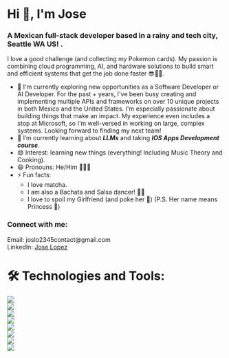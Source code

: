 <h1 align="left">Hi 👋, I'm Jose</h1>
<h3 align="left">A Mexican full-stack developer based in a rainy and tech city, Seattle WA US! .</h3>

I love a good challenge (and collecting my Pokemon cards). My passion is combining cloud programming, AI, and hardware solutions to build smart and efficient systems that get the job done faster 😎🤖🦾.

- 🔭 I'm currently exploring new opportunities as a Software Developer or AI Developer. For the past + years, I've been busy creating and implementing multiple APIs and frameworks on over 10 unique projects in both Mexico and the United States.
  I'm especially passionate about building things that make an impact. My experience even includes a stop at Microsoft, so I'm well-versed in working on large, complex systems. Looking forward to finding my next team!
- 🌱 I’m currently learning about ***LLMs*** and taking ***IOS Apps Development course***.
- 😄 Interest: learning new things (everything! Including Music Theory and Cooking).
- 😄 Pronouns: He/Him 💁🏻‍♂️
- ⚡ Fun facts: 
   - I love matcha. 
   - I am also a Bachata and Salsa dancer! 🕺🏻
   - I love to spoil my Girlfriend (and poke her 👀) (P.S. Her name means Princess 👸)

<h3 align="left">Connect with me:</h3>
<p align="left">
Email: joslo2345contact@gmail.com<br>
LinkedIn: <a href="https://www.linkedin.com/in/jose-lopez23/">Jose Lopez</a>
</p>
<h1>🛠️ Technologies and Tools:</h1>

![](https://img.shields.io/badge/Programming_Languages-C,_C++,_Python,_Javascript-blue)<br>
![](https://img.shields.io/badge/Frameworks-Vue.js,_Angular,_Django,_Flask,_FastAPI,_Node.js,_Express.js-blue)<br>
![](https://img.shields.io/badge/Databases-MongoBD,_MySQL-blue)<br>
![](https://img.shields.io/badge/Testing-Selenium,_Postman,_Jest.js-blue)<br>
![](https://img.shields.io/badge/Cloud_Services-AWS,_Azure,_Google_Cloud-blue)<br>
![](https://img.shields.io/badge/Software-Git,_Shell_Scripting-blue)<br>
![](https://img.shields.io/badge/Others-Arduino,_MatLab,_OpenCV-blue)<br>
![](https://img.shields.io/badge/Operating_Systems-Linux,_MacOS,_Windows-blue)<br>



<!--
**joslo2345/joslo2345** is a ✨ _special_ ✨ repository because its `README.md` (this file) appears on your GitHub profile.

Here are some ideas to get you started:

- 🔭 I’m currently working on ...
- 🌱 I’m currently learning ...
- 👯 I’m looking to collaborate on ...
- 🤔 I’m looking for help with ...
- 💬 Ask me about ...
- 📫 How to reach me: ...
- 😄 Pronouns: ...
- ⚡ Fun fact: ...
-->
